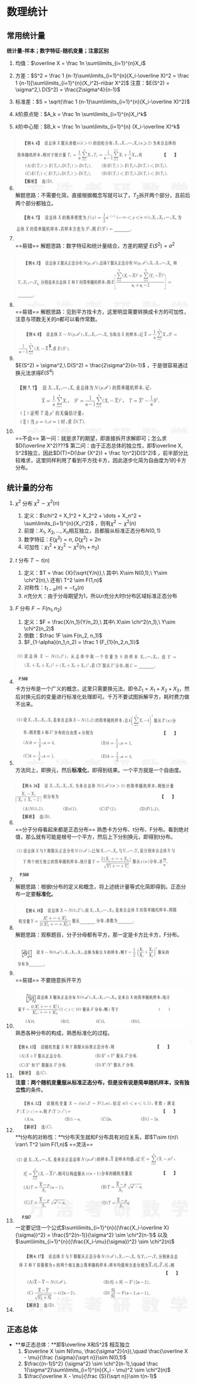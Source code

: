 #  数理统计

## 常用统计量

**统计量-样本；数字特征-随机变量；注意区别**

1. 均值：$\overline X = \frac 1n \sum\limits_{i=1}^{n}X_i$ 
2. 方差：$S^2 = \frac 1 {n-1}\sum\limits_{i=1}^{n}(X_i-\overline X)^2 = \frac 1 {n-1}[\sum\limits_{i=1}^{n}(X_i^2)-n\bar X^2]$ 注意：$E(S^2) = \sigma^2,\ D(S^2) = \frac{2\sigma^4}{n-1}$ 
3. 标准差：$S = \sqrt{\frac 1 {n-1}\sum\limits_{i=1}^{n}(X_i-\overline X)^2}$ 
4. $k$阶原点矩：$A_k = \frac 1n \sum\limits_{i=1}^{n}X_i^k$ 
5. $k$阶中心矩：$B_k = \frac 1n \sum\limits_{i=1}^{n} (X_i-\overline X)^k$ 


1. ![image-20201201143448724](PB6-数理统计.assets/image-20201201143448724.png)
   解题思路：不需要化简，直接根据概念写就可以了，$T_2$拆开两个部分，且前后两个部分都独立。
2. ![image-20201201160808517](PB6-数理统计.assets/image-20201201160808517.png)
   ==易错== 解题思路：数字特征和统计量结合，方差的期望 $E(S^2) = \sigma^2$ 
3. ![image-20201201161255117](PB6-数理统计.assets/image-20201201161255117.png)
   ==易错== 解题思路：见到平方找卡方，这里明显需要转换成卡方的可加性，注意与项数无关的$n$都可以看作常数。
4. ![image-20201201161831846](PB6-数理统计.assets/image-20201201161831846.png)
   $E(S^2) = \sigma^2,\ D(S^2) = \frac{2\sigma^2}{n-1}$ ，于是很容易通过换元法求得$E(S^4)$ 
5. ![image-20201201162804973](PB6-数理统计.assets/image-20201201162804973.png)
   ==不会== 第一问：就是求$T$的期望，即直接拆开求解即可；怎么求$D(\overline X^2)???$ 
   第二问：由于正态总体的独立性，即$\overline X, S^2$独立，因此$D(T)=D(\bar {X^2}) + \frac 1{n^2}D(S^2)$ ，前半部分比较难求，这里同样利用了看到平方找卡方，因此逐步化简为自由度为1的卡方分布。




## 统计量的分布

1. $\chi^2$ 分布 $\chi^2 \sim \chi^2(n)$
   1. 定义：$\chi^2 = X_1^2 + X_2^2 + \dots + X_n^2 = \sum\limits_{i=1}^{n}{X_i^2}$ ，则有$\chi^2 \sim \chi^2(n)$ 
   2. 前提：$X_1,\ X_2,\dots,X_n$相互独立，且都服从标准正态分布$N(0,1)$ 
   3. 数字特征：$E(\chi^2) = n,\ D(\chi^2) = 2n$
   4. 可加性：$\chi_1^2 + \chi_2^2 \sim \chi^2(n_1+n_2)$ 
2. $t$ 分布 $T\sim t(n)$ 
   1. 定义：$T = \frac {X}{\sqrt{Y/n}},\ 其中\ X\sim N(0,1),\ Y\sim \chi^2(n),\ 还有\ T^2 \sim F(1,n)$  
   2. 对称性：$t_{1-\alpha}(n) = -t_{\alpha}(n)$ 
   3. $n$充分大：由于分母期望为1，所以$n$充分大时t分布区域标准正态分布
3. $F$ 分布 $F \sim F(n_1, n_2)$
   1. 定义：$F = \frac{X/n_1}{Y/n_2},\ 其中\ X\sim \chi^2(n_1),\ Y\sim \chi^2(n_2)$ 
   2. 倒数：$\frac 1F \sim F(n_2, n_1)$ 
   3. $F_{1-\alpha}(n_1,n_2) = \frac 1 {F_{1}(n_2,n_1)}$ 



1. ![image-20201201170819633](PB6-数理统计.assets/image-20201201170819633.png)
   卡方分布是一个广义的概念，这里只需要换元法，即令$Z_1 = X_1 + X_2 + X_3$，然后对换元后的变量进行标准化处理即可。千万不要试图拆解平方，耗时费力做不出来。
2. ![image-20201201181726389](PB6-数理统计.assets/image-20201201181726389.png)
   方法同上，即换元，然后**标准化**，即得到结果。一个平方就是一个自由度。
3. ![image-20201201182051419](PB6-数理统计.assets/image-20201201182051419.png)
   ==分子分母看起来都是正态分布== 熟悉卡方分布、t分布、F分布。看到绝对值，那么就有可能是根号一个平方，然后上下分别换元，即得到t分布。
4. ![image-20201201182629180](PB6-数理统计.assets/image-20201201182629180.png)
   解题思路：根据t分布的定义和概念，将上述统计量等式化简即得到。正态分布一定要**标准化**。
5. ![image-20201201183416207](PB6-数理统计.assets/image-20201201183416207.png)
   解题思路：观察题目，分子分母都有平方，那一定是卡方比卡方，F分布。
6. ![image-20201201183618763](PB6-数理统计.assets/image-20201201183618763.png)
   ==易错== 不要随意拆开平方
7. ![image-20201201183841022](PB6-数理统计.assets/image-20201201183841022.png)
   熟悉各种分布的构成，熟悉标准化的过程。
8. ![image-20201201184028130](PB6-数理统计.assets/image-20201201184028130.png)
   **注意：**两个随机变量服从标准正态分布，但是没有说是简单随机样本，没有**独立性**的条件。
9. ![image-20201201184132577](PB6-数理统计.assets/image-20201201184132577.png)
   **t分布的对称性：**t分布天生就和F分布具有对应关系，即$T\sim t(n)\ \rarr\ T^2 \sim F(1,n)$ ==灵活== 
10. ![image-20201201184343227](PB6-数理统计.assets/image-20201201184343227.png)
    一定要记住一个公式$\sum\limits_{i=1}^{n}{(\frac{X_i-\overline X}{\sigma})^2} = \frac{S^2(n-1)}{\sigma^2} \sim \chi^2(n-1)$ 以及 $\sum\limits_{i=1}^{n}{(\frac{X_i-\mu}{\sigma})^2} \sim \chi^2(n)$ 
11. ![image-20201201191158027](PB6-数理统计.assets/image-20201201191158027.png)
    





## 正态总体

* **单正态总体：**即$\overline X和S^2$ 相互独立
  1. $\overline X \sim N(\mu, \frac{\sigma^2}{n}),\quad \frac{\overline X - \mu}{\frac {\sigma}{\sqrt n}}\sim N(0,1)$  
  2. $\frac{(n-1)S^2} {\sigma^2} \sim \chi^2(n-1),\quad \frac 1{\sigma^2}\sum\limits_{i=1}^{n}(X_i - \mu)^2 \sim \chi^2(n)$ 
  3. $\frac{\overline X - \mu}{\frac {S}{\sqrt n}}\sim t(n-1)$ 



